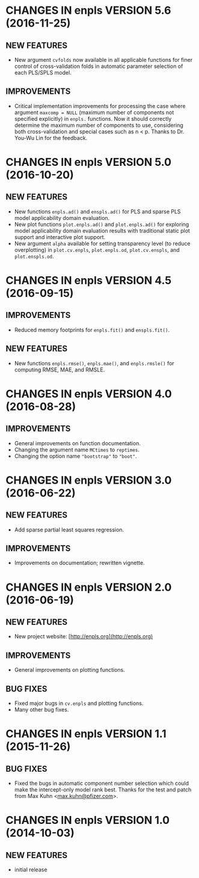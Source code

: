 # CHANGES IN enpls VERSION 5.6 (2016-11-25)

## NEW FEATURES

* New argument `cvfolds` now available in all applicable functions for finer control of cross-validation folds in automatic parameter selection of each PLS/SPLS model.

## IMPROVEMENTS

* Critical implementation improvements for processing the case where argument `maxcomp = NULL` (maximum number of components not specified explicitly) in `enpls.` functions. Now it should correctly determine the maximum number of components to use, considering both cross-validation and special cases such as n < p. Thanks to Dr. You-Wu Lin for the feedback.

# CHANGES IN enpls VERSION 5.0 (2016-10-20)

## NEW FEATURES

* New functions `enpls.ad()` and `enspls.ad()` for PLS and sparse PLS model applicability domain evaluation.
* New plot functions `plot.enpls.ad()` and `plot.enpls.ad()` for exploring model applicability domain evaluation results with traditional static plot support and interactive plot support.
* New argument `alpha` available for setting transparency level (to reduce overplotting) in `plot.cv.enpls`, `plot.enpls.od`, `plot.cv.enspls`, and `plot.enspls.od`.

# CHANGES IN enpls VERSION 4.5 (2016-09-15)

## IMPROVEMENTS

* Reduced memory footprints for `enpls.fit()` and `enspls.fit()`.

## NEW FEATURES

* New functions `enpls.rmse()`, `enpls.mae()`, and `enpls.rmsle()` for computing RMSE, MAE, and RMSLE.

# CHANGES IN enpls VERSION 4.0 (2016-08-28)

## IMPROVEMENTS

* General improvements on function documentation.
* Changing the argument name `MCtimes` to `reptimes`.
* Changing the option name `"bootstrap"` to `"boot"`.

# CHANGES IN enpls VERSION 3.0 (2016-06-22)

## NEW FEATURES

* Add sparse partial least squares regression.

## IMPROVEMENTS

* Improvements on documentation; rewritten vignette.

# CHANGES IN enpls VERSION 2.0 (2016-06-19)

## NEW FEATURES

* New project website: [http://enpls.org](http://enpls.org)

## IMPROVEMENTS

* General improvements on plotting functions.

## BUG FIXES

* Fixed major bugs in `cv.enpls` and plotting functions.
* Many other bug fixes.

# CHANGES IN enpls VERSION 1.1 (2015-11-26)

##  BUG FIXES

* Fixed the bugs in automatic component number selection which could make
the intercept-only model rank best. Thanks for the test and patch from
Max Kuhn <<max.kuhn@pfizer.com>>.

# CHANGES IN enpls VERSION 1.0 (2014-10-03)

## NEW FEATURES

* initial release
